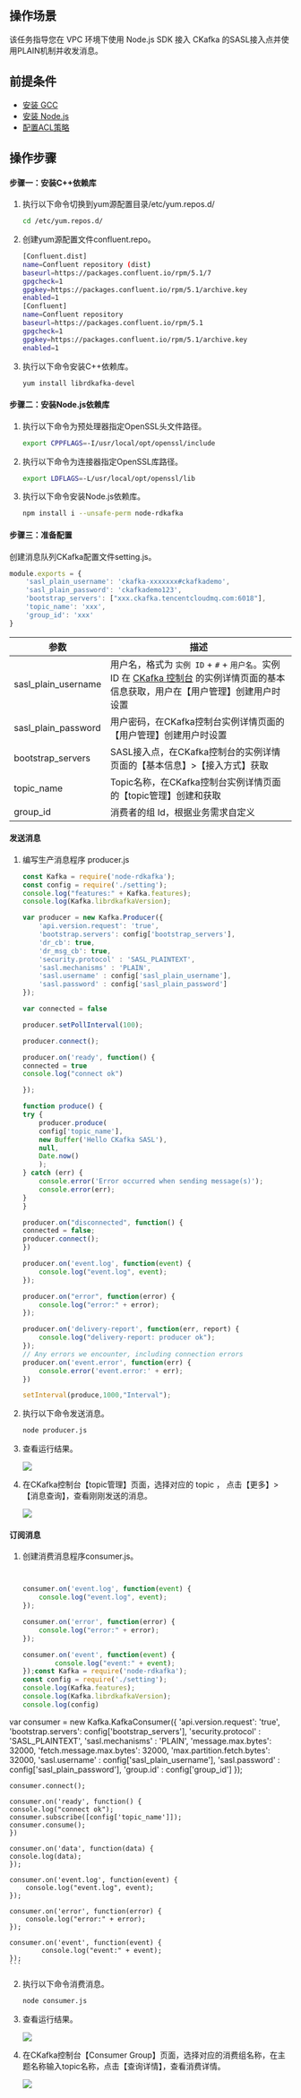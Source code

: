 ## 操作场景

该任务指导您在 VPC 环境下使用 Node.js SDK 接入 CKafka 的SASL接入点并使用PLAIN机制并收发消息。

## 前提条件

- [安装 GCC](https://gcc.gnu.org/install/)
- [安装 Node.js](https://nodejs.org/en/download/)
- [配置ACL策略](https://cloud.tencent.com/document/product/597/31528)

## 操作步骤

#### 步骤一：安装C++依赖库

1. 执行以下命令切换到yum源配置目录/etc/yum.repos.d/

   ```bash
   cd /etc/yum.repos.d/
   ```

1. 创建yum源配置文件confluent.repo。

   ```bash
   [Confluent.dist]
   name=Confluent repository (dist)
   baseurl=https://packages.confluent.io/rpm/5.1/7
   gpgcheck=1
   gpgkey=https://packages.confluent.io/rpm/5.1/archive.key
   enabled=1   
   [Confluent]
   name=Confluent repository
   baseurl=https://packages.confluent.io/rpm/5.1
   gpgcheck=1
   gpgkey=https://packages.confluent.io/rpm/5.1/archive.key
   enabled=1
   ```

1. 执行以下命令安装C++依赖库。

    ```bash
    yum install librdkafka-devel
    ```

#### 步骤二：安装Node.js依赖库

1. 执行以下命令为预处理器指定OpenSSL头文件路径。

    ```bash
    export CPPFLAGS=-I/usr/local/opt/openssl/include
    ```

1. 执行以下命令为连接器指定OpenSSL库路径。

    ```bash
    export LDFLAGS=-L/usr/local/opt/openssl/lib
    ```

1. 执行以下命令安装Node.js依赖库。

    ```bash
    npm install i --unsafe-perm node-rdkafka
    ```

#### 步骤三：准备配置
创建消息队列CKafka配置文件setting.js。

```js
module.exports = {
    'sasl_plain_username': 'ckafka-xxxxxxx#ckafkademo',
    'sasl_plain_password': 'ckafkademo123',
    'bootstrap_servers': ["xxx.ckafka.tencentcloudmq.com:6018"],
    'topic_name': 'xxx',
    'group_id': 'xxx'
}
```


| 参数              | 描述                                                                                    |
| ----------------- | --------------------------------------------------------------------------------------- |
| sasl_plain_username | 用户名，格式为 `实例 ID` + `#` + `用户名`。实例 ID 在 [CKafka 控制台](https://console.cloud.tencent.com/ckafka) 的实例详情页面的基本信息获取，用户在【用户管理】创建用户时设置 |
| sasl_plain_password | 用户密码，在CKafka控制台实例详情页面的【用户管理】创建用户时设置 |
| bootstrap_servers | SASL接入点，在CKafka控制台的实例详情页面的【基本信息】>【接入方式】获取 |
| topic_name | Topic名称，在CKafka控制台实例详情页面的【topic管理】创建和获取 |
| group_id | 消费者的组 Id，根据业务需求自定义 |

#### 发送消息

1. 编写生产消息程序 producer.js

    ```js
    const Kafka = require('node-rdkafka');
    const config = require('./setting');
    console.log("features:" + Kafka.features);
    console.log(Kafka.librdkafkaVersion);

    var producer = new Kafka.Producer({
        'api.version.request': 'true',
        'bootstrap.servers': config['bootstrap_servers'],
        'dr_cb': true,
        'dr_msg_cb': true,
        'security.protocol' : 'SASL_PLAINTEXT',
        'sasl.mechanisms' : 'PLAIN',
        'sasl.username' : config['sasl_plain_username'],
        'sasl.password' : config['sasl_plain_password']
    });

    var connected = false

    producer.setPollInterval(100);

    producer.connect();

    producer.on('ready', function() {
    connected = true
    console.log("connect ok")

    });

    function produce() {
    try {
        producer.produce(
        config['topic_name'],
        new Buffer('Hello CKafka SASL'),
        null,
        Date.now()
        );
    } catch (err) {
        console.error('Error occurred when sending message(s)');
        console.error(err);
    }
    }

    producer.on("disconnected", function() {
    connected = false;
    producer.connect();
    })

    producer.on('event.log', function(event) {
        console.log("event.log", event);
    });

    producer.on("error", function(error) {
        console.log("error:" + error);
    });

    producer.on('delivery-report', function(err, report) {
        console.log("delivery-report: producer ok");
    });
    // Any errors we encounter, including connection errors
    producer.on('event.error', function(err) {
        console.error('event.error:' + err);
    })

    setInterval(produce,1000,"Interval");

    ```

2. 执行以下命令发送消息。

    ```bash
    node producer.js
    ```

3. 查看运行结果。

   ![](https://main.qcloudimg.com/raw/195f4aee06ba86755407b4a75812c256.png)

4. 在CKafka控制台【topic管理】页面，选择对应的 topic ， 点击【更多】>【消息查询】，查看刚刚发送的消息。

   ![](https://main.qcloudimg.com/raw/e20a0809942f90e0efd5fd1f217574b0.png)

#### 订阅消息

1. 创建消费消息程序consumer.js。

    ```js
    
    
    consumer.on('event.log', function(event) {
        console.log("event.log", event);
    });

    consumer.on('error', function(error) {
        console.log("error:" + error);
    });
    
    consumer.on('event', function(event) {
            console.log("event:" + event);
    });const Kafka = require('node-rdkafka');
    const config = require('./setting');
    console.log(Kafka.features);
    console.log(Kafka.librdkafkaVersion);
    console.log(config)
    
var consumer = new Kafka.KafkaConsumer({
        'api.version.request': 'true',
    'bootstrap.servers': config['bootstrap_servers'],
        'security.protocol' : 'SASL_PLAINTEXT',
        'sasl.mechanisms' : 'PLAIN',
        'message.max.bytes': 32000,
        'fetch.message.max.bytes': 32000,
        'max.partition.fetch.bytes': 32000,
    'sasl.username' : config['sasl_plain_username'],
        'sasl.password' : config['sasl_plain_password'],
        'group.id' : config['group_id']
    });
    
    consumer.connect();
    
    consumer.on('ready', function() {
    console.log("connect ok");
    consumer.subscribe([config['topic_name']]);
    consumer.consume();
    })
    
    consumer.on('data', function(data) {
    console.log(data);
    });
    
    consumer.on('event.log', function(event) {
        console.log("event.log", event);
    });
    
    consumer.on('error', function(error) {
        console.log("error:" + error);
    });
    
    consumer.on('event', function(event) {
            console.log("event:" + event);
    });
    ```

2. 执行以下命令消费消息。

   ```bash
   node consumer.js
   ```

3. 查看运行结果。

   ![](https://main.qcloudimg.com/raw/deecbf58c00e07531b4ea703c4046b46.png)

4. 在CKafka控制台【Consumer Group】页面，选择对应的消费组名称，在主题名称输入topic名称，点击【查询详情】，查看消费详情。

   ![](https://main.qcloudimg.com/raw/3020dcb5f8fd73e02949b20fef4f956f.png)